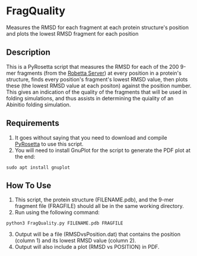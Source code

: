 # FragQuality
Measures the RMSD for each fragment at each protein structure's position and plots the lowest RMSD fragment for each position

## Description
This is a PyRosetta script that measures the RMSD for each of the 200 9-mer fragments (from the [Robetta Server](http://robetta.org/)) at every position in a protein's structure, finds every position's fragment's lowest RMSD value, then plots these (the lowest RMSD value at each positon) against the position number. This gives an indication of the quality of the fragments that will be used in folding simulations, and thus assists in determining the quiality of an Abinitio folding simulation.

## Requirements
1. It goes without saying that you need to download and compile [PyRosetta](http://www.pyrosetta.org/) to use this script.
2. You will need to install GnuPlot for the script to generate the PDF plot at the end:

`sudo apt install gnuplot`

## How To Use
1. This script, the protein structure (FILENAME.pdb), and the 9-mer fragment file (FRAGFILE) should all be in the same working directory.
2. Run using the following command:

`python3 FragQuality.py FILENAME.pdb FRAGFILE`

3. Output will be a file (RMSDvsPosition.dat) that contains the position (column 1) and its lowest RMSD value (column 2).
4. Output will also include a plot (RMSD vs POSITION) in PDF.
